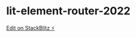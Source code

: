 # lit-element-router-2022

[Edit on StackBlitz ⚡️](https://stackblitz.com/edit/lit-element-router-unyj5m)
